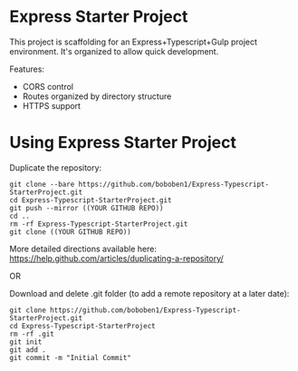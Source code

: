 Express Starter Project
============


This project is scaffolding for an Express+Typescript+Gulp project environment. It's organized to allow quick development.

Features:
* CORS control
* Routes organized by directory structure
* HTTPS support

# Using Express Starter Project

Duplicate the repository:
```
git clone --bare https://github.com/boboben1/Express-Typescript-StarterProject.git
cd Express-Typescript-StarterProject.git
git push --mirror ((YOUR GITHUB REPO))
cd ..
rm -rf Express-Typescript-StarterProject.git
git clone ((YOUR GITHUB REPO))
```

More detailed directions available here: https://help.github.com/articles/duplicating-a-repository/

OR

Download and delete .git folder (to add a remote repository at a later date):
```
git clone https://github.com/boboben1/Express-Typescript-StarterProject.git
cd Express-Typescript-StarterProject
rm -rf .git
git init
git add .
git commit -m "Initial Commit"
```